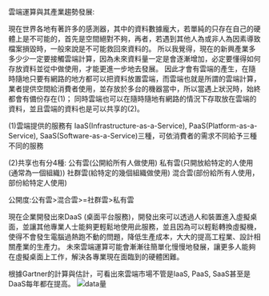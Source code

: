 雲端運算與其產業趨勢發展:

現在世界各地有著許多的感測器，其中的資料數據龐大，若單純的只存在自己的硬體上是不可能的，首先是空間絕對不夠，再者，若遇到其他人為或非人為因素導致檔案損毀時，一般來說是不可能救回來資料的。
所以我覺得，現在的新興產業多多少少一定要接觸雲端計算，因為未來資料量一定是會逐漸增加，必定要懂得如何存放資料並從中做使用，才能更進一步地去發展。
因此才會有雲端的產生，在隨時隨地只要有網路的地方都可以把資料放置雲端，而雲端也就是所謂的雲端計算，業者提供空間給消費者使用，並存放於多台的機器當中，所以當遇上狀況時，始終都會有備份存在(1)；
同時雲端也可以在隨時隨地有網路的情況下存取放在雲端的資料，並且雲端的資料也是可以共享的(2)。

(1)雲端提供的服務有
IaaS(Infrastructure-as-a-Service), PaaS(Platform-as-a-Service), SaaS(Software-as-a-Service)三種，可依消費者的需求不同給予三種不同的服務

(2)共享也有分4種:
公有雲(公開給所有人做使用)
私有雲(只開放給特定的人使用(通常為一個組織))
社群雲(給特定的幾個組織做使用)
混合雲(部份給所有人使用，部份給特定人使用)

公開度:公有雲>混合雲>=社群雲>私有雲

現在企業開發出來DaaS (桌面平台服務)，開發出來可以透過人和裝置進入虛擬桌面，並讓其他專業人士能夠更輕鬆地使用此服務，並且因為可以輕鬆轉換虛擬機，使得不會發生電腦過熱跑不動的問題，降低生產成本，大大的提高工程業、設計相關產業的生產力。
未來雲端運算可能會漸漸往簡單化慢慢地發展，讓更多人能夠在虛擬桌面上工作，解決各專業現在面臨到的硬體困難。

根據Gartner的計算與估計，可看出來雲端市場不管是IaaS, PaaS, SaaS甚至是DaaS每年都在提高。
![data量](https://user-images.githubusercontent.com/80244742/111880220-12271780-89e5-11eb-92d3-5be4e0acbfd7.jpg)
